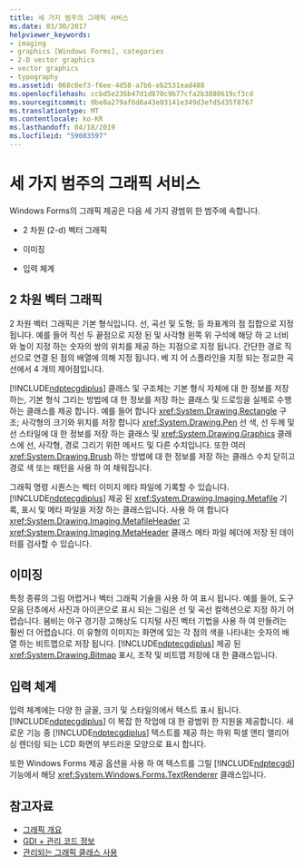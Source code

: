 ```yaml
---
title: 세 가지 범주의 그래픽 서비스
ms.date: 03/30/2017
helpviewer_keywords:
- imaging
- graphics [Windows Forms], categories
- 2-D vector graphics
- vector graphics
- typography
ms.assetid: 068c0ef3-f6ee-4d58-a7b6-eb2531ead408
ms.openlocfilehash: ccbd5e236b47d1d870c9b77cfa2b3880619cf3cd
ms.sourcegitcommit: 0be8a279af6d8a43e03141e349d3efd5d35f8767
ms.translationtype: MT
ms.contentlocale: ko-KR
ms.lasthandoff: 04/18/2019
ms.locfileid: "59083597"
---
```

# <a name="three-categories-of-graphics-services"></a>세 가지 범주의 그래픽 서비스
Windows Forms의 그래픽 제공은 다음 세 가지 광범위 한 범주에 속합니다.  
  
-   2 차원 (2-d) 벡터 그래픽  
  
-   이미징  
  
-   입력 체계  
  
## <a name="2-d-vector-graphics"></a>2 차원 벡터 그래픽  
 2 차원 벡터 그래픽은 기본 형식입니다. 선, 곡선 및 도형; 등 좌표계의 점 집합으로 지정 됩니다. 예를 들어 직선 두 끝점으로 지정 된 및 사각형 왼쪽 위 구석에 해당 하 고 너비와 높이 지정 하는 숫자의 쌍의 위치를 제공 하는 지점으로 지정 됩니다. 간단한 경로 직선으로 연결 된 점의 배열에 의해 지정 됩니다. 베 지 어 스플라인을 지정 되는 정교한 곡선에서 4 개의 제어점입니다.  
  
 [!INCLUDE[ndptecgdiplus](../../../../includes/ndptecgdiplus-md.md)] 클래스 및 구조체는 기본 형식 자체에 대 한 정보를 저장 하는, 기본 형식 그리는 방법에 대 한 정보를 저장 하는 클래스 및 드로잉을 실제로 수행 하는 클래스를 제공 합니다. 예를 들어 합니다 <xref:System.Drawing.Rectangle> 구조; 사각형의 크기와 위치를 저장 합니다 <xref:System.Drawing.Pen> 선 색, 선 두께 및 선 스타일에 대 한 정보를 저장 하는 클래스 및 <xref:System.Drawing.Graphics> 클래스에 선, 사각형, 경로 그리기 위한 메서드 및 다른 수치입니다. 또한 여러 <xref:System.Drawing.Brush> 하는 방법에 대 한 정보를 저장 하는 클래스 수치 닫히고 경로 색 또는 패턴을 사용 하 여 채워집니다.  
  
 그래픽 명령 시퀀스는 벡터 이미지 메타 파일에 기록할 수 있습니다. [!INCLUDE[ndptecgdiplus](../../../../includes/ndptecgdiplus-md.md)] 제공 된 <xref:System.Drawing.Imaging.Metafile> 기록, 표시 및 메타 파일을 저장 하는 클래스입니다. 사용 하 여 합니다 <xref:System.Drawing.Imaging.MetafileHeader> 고 <xref:System.Drawing.Imaging.MetaHeader> 클래스 메타 파일 헤더에 저장 된 데이터를 검사할 수 있습니다.  
  
## <a name="imaging"></a>이미징  
 특정 종류의 그림 어렵거나 벡터 그래픽 기술을 사용 하 여 표시 됩니다. 예를 들어, 도구 모음 단추에서 사진과 아이콘으로 표시 되는 그림은 선 및 곡선 컬렉션으로 지정 하기 어렵습니다. 붐비는 야구 경기장 고해상도 디지털 사진 벡터 기법을 사용 하 여 만들려는 훨씬 더 어렵습니다. 이 유형의 이미지는 화면에 있는 각 점의 색을 나타내는 숫자의 배열 하는 비트맵으로 저장 됩니다. [!INCLUDE[ndptecgdiplus](../../../../includes/ndptecgdiplus-md.md)] 제공 된 <xref:System.Drawing.Bitmap> 표시, 조작 및 비트맵 저장에 대 한 클래스입니다.  
  
## <a name="typography"></a>입력 체계  
 입력 체계에는 다양 한 글꼴, 크기 및 스타일의에서 텍스트 표시 됩니다. [!INCLUDE[ndptecgdiplus](../../../../includes/ndptecgdiplus-md.md)] 이 복잡 한 작업에 대 한 광범위 한 지원을 제공합니다. 새로운 기능 중 [!INCLUDE[ndptecgdiplus](../../../../includes/ndptecgdiplus-md.md)] 텍스트를 제공 하는 하위 픽셀 앤티 앨리어싱 렌더링 되는 LCD 화면의 부드러운 모양으로 표시 합니다.  
  
 또한 Windows Forms 제공 옵션을 사용 하 여 텍스트를 그릴 [!INCLUDE[ndptecgdi](../../../../includes/ndptecgdi-md.md)] 기능에서 해당 <xref:System.Windows.Forms.TextRenderer> 클래스입니다.  
  
## <a name="see-also"></a>참고자료

- [그래픽 개요](graphics-overview-windows-forms.md)
- [GDI + 관리 코드 정보](about-gdi-managed-code.md)
- [관리되는 그래픽 클래스 사용](using-managed-graphics-classes.md)
